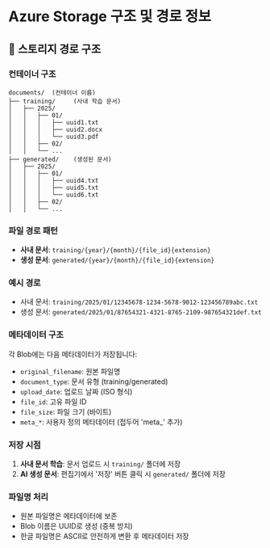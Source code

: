 # Azure Storage 구조 및 경로 정보

## 📂 스토리지 경로 구조

### 컨테이너 구조
```
documents/  (컨테이너 이름)
├── training/     (사내 학습 문서)
│   ├── 2025/
│   │   ├── 01/
│   │   │   ├── uuid1.txt
│   │   │   ├── uuid2.docx
│   │   │   └── uuid3.pdf
│   │   ├── 02/
│   │   └── ...
├── generated/    (생성된 문서) 
│   ├── 2025/
│   │   ├── 01/
│   │   │   ├── uuid4.txt
│   │   │   ├── uuid5.txt
│   │   │   └── uuid6.txt
│   │   ├── 02/
│   │   └── ...
```

### 파일 경로 패턴
- **사내 문서**: `training/{year}/{month}/{file_id}{extension}`
- **생성 문서**: `generated/{year}/{month}/{file_id}{extension}`

### 예시 경로
- 사내 문서: `training/2025/01/12345678-1234-5678-9012-123456789abc.txt`
- 생성 문서: `generated/2025/01/87654321-4321-8765-2109-987654321def.txt`

### 메타데이터 구조
각 Blob에는 다음 메타데이터가 저장됩니다:
- `original_filename`: 원본 파일명
- `document_type`: 문서 유형 (training/generated)
- `upload_date`: 업로드 날짜 (ISO 형식)
- `file_id`: 고유 파일 ID
- `file_size`: 파일 크기 (바이트)
- `meta_*`: 사용자 정의 메타데이터 (접두어 'meta_' 추가)

### 저장 시점
1. **사내 문서 학습**: 문서 업로드 시 `training/` 폴더에 저장
2. **AI 생성 문서**: 편집기에서 '저장' 버튼 클릭 시 `generated/` 폴더에 저장

### 파일명 처리
- 원본 파일명은 메타데이터에 보존
- Blob 이름은 UUID로 생성 (중복 방지)
- 한글 파일명은 ASCII로 안전하게 변환 후 메타데이터 저장